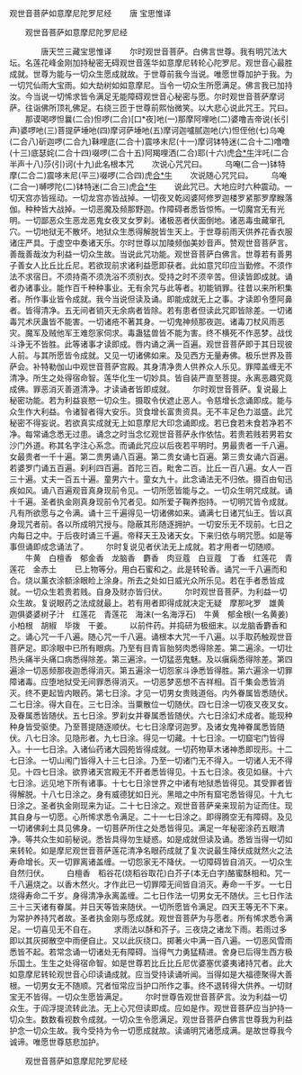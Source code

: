  观世音菩萨如意摩尼陀罗尼经
　　唐 宝思惟译




　　观世音菩萨如意摩尼陀罗尼经

　　　　唐天竺三藏宝思惟译
　　尔时观世音菩萨。白佛言世尊。我有明咒法大坛。名莲花峰金刚加持秘密无碍观世音莲华如意摩尼转轮心陀罗尼。观世音心最胜成就。世尊为能与一切众生愿成就故。于世尊前我今当说。唯愿世尊加护于我。为一切咒仙雨大宝雨。如大劫树如如意摩尼。当令一切众生所愿满足。佛言我已加持汝。今当说一切悕求皆令满足无能障碍观世音心秘密与愿。尔时观世音菩萨摩诃萨。往诣佛所顶礼佛足。右绕三匝于世尊前熙怡微笑。以大悲心说此咒王。咒曰。
　　那谟喝啰怛曩(二合)怛啰(二合)[口*夜]吔(一)那摩阿哩吔(二)婆噜吉帝说(长引声)婆啰吔(三)菩提萨埵吔(四)摩诃萨埵吔(五)摩诃迦嚧腻迦吔(六)怛侄他(七)乌唵(二合八)斫迦啰(二合九)靺哩底(二合十)震哆末尼(十一)摩诃钵特迷(二合十二)噜噜(十三)底瑟姹(二合十四)啜啰(二合十五)阿羯哩洒(二合)耶(十六)虎[合*牛](二合十七)泮吒(二合半声十八)莎(引)诃(十九)此名根本咒
　　次说心咒咒曰。
　　乌唵(二合一)钵特摩(二合二)震哆末尼(平三)啜啰(二合四)虎[合*牛](二合五)
　　次说随心咒咒曰。
　　乌唵(二合一)嚩啰陀(二)钵特迷(二合三)虎[合*牛](二合四)
　　说此咒已。大地应时六种震动。一切天宫亦皆摇动。一切龙宫亦皆战掉。一切夜叉乾闼婆阿修罗迦楼罗紧那罗摩睺落伽。种种皆大战掉。一切恶魔及频那野迦。作障碍者悉皆惊怖。一切魔宫无有光明。一切鄙恶众生恶龙恶鬼女夜叉女罗刹。诸极恶者伏面倒地。诸恶毒虫藏窜孔穴。一切地狱无不散坏。地狱众生悉得解脱皆生天上。于世尊前雨天供养花香衣服诸庄严具。于虚空中奏诸天乐。尔时世尊以加陵频伽美妙音声。赞观世音菩萨言。善哉善哉汝为利益一切众生故。当说此咒功能。观世音菩萨白佛言。世尊若有善男子善女人比丘比丘尼。若欲现前求诸利益愿即获者。此如意咒印应当勤修。不须作法不求宿日。不须持斋不须洗浴不须别衣。受持之时不须辛苦。但读皆即成就。诵者办诸事业。能作百千种种事业。无有余咒与此等者。初能销罪。往昔以来所积集者。所作事业皆令成就。我今当说但读及诵。即能成就无上之事。才读即令堕阿鼻者。皆得清净。五无间者销灭无余病者皆除。若有患者但读此咒即皆除差。一切诸毒咒术厌蛊皆不能害。一切诸疮不著其身。一切鬼神频那夜迦。诸毒刀杖风雨恶灾。魔军及贼他军王难怨家伺求。毒蛊猛兽皆不能为害。终不横死不作恶梦。战伐斗诤无不皆胜。此等诸事才读即成。唇内诵之满一百遍。观世音菩萨即于其日现彼人前。与其所愿皆令成就。又见一切诸佛如来。及见西方无量寿佛。极乐世界及菩萨会。补特勒伽山中观世音菩萨宫殿。其身清净贵人供养众人乐见。罪障盖缠无不清净。所生之处得宿命智。莲华化生一切妙具。皆自装严直至菩提。永离恶趣究竟成佛。罪恶消灭善道清净。才读诵者皆即成就。
　　尔时观世音菩萨。复说最上秘密功能。若为利益哀愍一切众生。摄取令伏遮止恶人。令慈增长念诵即成。能与众生作大利益。令诸智者得大安乐。货食增长富贵资具。无不丰足色力滋盛。此咒秘密不得妄说。若欲真实成就无上如意摩尼大印念诵即成。若已食若未食若净若不净。每常诵念悉无过患。诵念之时当念忆观世音菩萨永作依怙。若贵若贱若男若女沙门外道。称其名字注心系念。而诵此咒应以后夜若平明时。男最贵者一千八遍。女最贵者一千十遍。第二贵男诵八百遍。第二贵女诵七百遍。第三贵女诵六百遍。若婆罗门诵五百遍。刹利四百遍。首陀三百。毗舍二百。比丘一百八遍。女人一百三十遍。丈夫一百五十遍。童男六十。童女九十。此念诵法无不归依。摄百由旬迅疾如风。诵八百遍观音真身现前令见。一切所愿皆能与之。一切众生明咒成就。诵十千遍。圣者执金刚真身现前令咒者见。如所爱子鞠养抱持。一切明咒皆令成就。凡有所欲愿与之令满。诵十三千遍得见一切诸佛如来。诵满七日诸咒仙王。皆以真身现咒者前。各以所成明咒授与。隐蔽其形随逐拥护。一切安乐无不现前。七日之内每日之中。于后夜时诵三千遍。帝释天王及诸天女。下来归依与明咒愿。如是等事但诵即成念诵法了。
　　尔时复说见者伏法无上成就。若才用者一切随顺。
　　牛黄　白檀香　郁金香　龙脑香　麝香　肉豆蔻　白豆蔻　丁香　红莲花　青莲花　金赤土
　　已上物等分。用白石蜜和之。此是转轮香。诵咒一千八遍而和合。烧以薰衣涂额涂眼睑上涂身。所去之处如日威光众所乐见。若在手者悉皆成就。一切众生若贵若贱。自身及财亦皆归伏。
　　尔时观世音菩萨。为利益一切众生故。复说眼药之法成就最上。若有用者即得成就决定无疑　摩那叱罗　雄黄　迦俱婆婆树子汁　红莲花　青莲花　海沫(一名海浮石)　牛黄　郁金根(一名黄姜)　小柏根　胡椒　毕拨　干姜。
　　以前件药。并捣研为极细末。以龙脑香麝香和之。诵心咒一千八遍。随心咒一千八遍。诵根本大咒一千八遍。以手取药触观世音菩萨足。即涂眼中已所有眼病。乃至有目青盲胎努肉悉得除差。第二遍涂。一切壮热头痛半头痛口病悉得除差。第三遍涂。一切猛恶鬼魅。及以瘨痫悉得除差。第四遍涂一切恶频那夜迦悉得消灭。第五遍涂一切怨家斗诤悉皆得胜。第六遍涂一切罪障诸毒。应堕地狱受无间罪悉得消灭。一切恶梦恶想不吉祥相。百千集会悉皆消灭。终不更起皆内眼药。第七日涂。才见一切男女贵贱道俗。内外眷属皆悉随伏。二七日涂。得大自在。三七日涂。当粟散位一切随伏。四七日涂一切夜叉夜叉女。及眷属悉皆随伏。五七日涂。罗刹女并眷属悉皆随伏。六七日涂幻术成者。能现种种身皆受驱使。乃至菩提随逐顺伏。七七日涂摩诃迦罗。及诸女鬼神眷属悉皆随伏。八七日涂。见隐形者。九七日涂。得见一切藏。十七日涂。一切窟宅门皆得入。十一七日涂。入诸仙药诸大园苑皆得成就。一切药物草木诸神悉即现形。十二七日涂。一切山闱门皆得入十三七日涂。乃至一切诸门无不得入。一切诸人无不得见。十四七日涂。欲界诸天宫殿无不开者悉皆得见。十五七日涂。夜见如昼。十六七日涂。远见地下所有诸事。十七七日涂世界之中诸有地狱悉皆得见。其受罪者皆得解脱。十八七日涂之。身有威德犹如日光。黑暗之中所有窟宅悉皆得见。十九七日涂之。圣者执金刚现来为证。二十七日涂之。观世音菩萨亲来现前为证而住。现其自身与一切愿。心所悕求悉令满足。二十一七日涂之。即得腾空无有障碍。及见一切诸佛刹土具见佛身。一切菩萨所住之处悉皆得见。满足一年秘密涂药五眼清净。等共众生如前秘说。悉皆具得勿生疑惑。如是成就但读及诵。悉皆当得一切如来转轮。如是摩尼观世音菩萨莲花清净名眼药成就了复次说最生降伏成就然火之法寿命增长。灭一切罪离诸盖缠。一切怨家无不降伏。一切障碍皆自消灭。一切众生自然归伏。
　　白檀香　稻谷花(烧稻谷取花)白芥子(本无白字)酪蜜酥相和。咒一千八遍烧之。以香木然火。才作此已一切罪障无间皆自消灭。寿命一千岁。一七日烧得寿命二千岁。身得清净永离盖缠。二七日作法一切男女无不随伏。三七日作法三十三天诸有眷属。并日天等皆来随伏。一切所愿皆令满足。四天王等无不下来。为常护养持咒者故。圣者执金刚与愿成就。观世音菩萨为与愿者。所有悕求悉令满足。一切喜见无不自在。
　　求雨法以酥和芥子。三夜烧之诸龙下雨。若雨过多即以其灰掷散空中雨便自止。又以此灰绕口。掷著火中满一百八遍。一切恶风雪雨悉皆不起。若常念诵一切诸处无有障碍。当得气力勇猛精进。舍身已后得生西方极乐国土。生生之处得宿命智。如是世尊若比丘比丘尼优婆塞优婆夷诸持咒者。此大如意摩尼转轮观世音心印读诵成就。应当受持读诵听闻。当得如是大福德聚得大善根。一切男女无不随顺。咒者恒常应当护口所作之事。终不退转得大供养。一切财宝无不皆得。一切众生愿皆满足。
　　尔时世尊告观世音菩萨言。汝为利益一切众生。于阎浮提流转此法。无上心咒但读即成。应如是作。观世音菩萨应当护持一切众生。数数看视数令成就。一切众生令愿满足。观世音菩萨白佛言世尊我为利益护念一切众生故。我今受持为令一切愿成就故。读诵明咒诸愿成满。是故世尊我今诚谛。唯愿世尊慈悲加护。

　　观世音菩萨如意摩尼陀罗尼经



